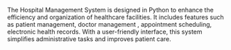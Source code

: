 The Hospital Management System is designed in Python to enhance the efficiency and organization of healthcare facilities. It includes features such as patient management, doctor management , appointment scheduling, electronic health records. With a user-friendly interface, this system simplifies administrative tasks and improves patient care. 
